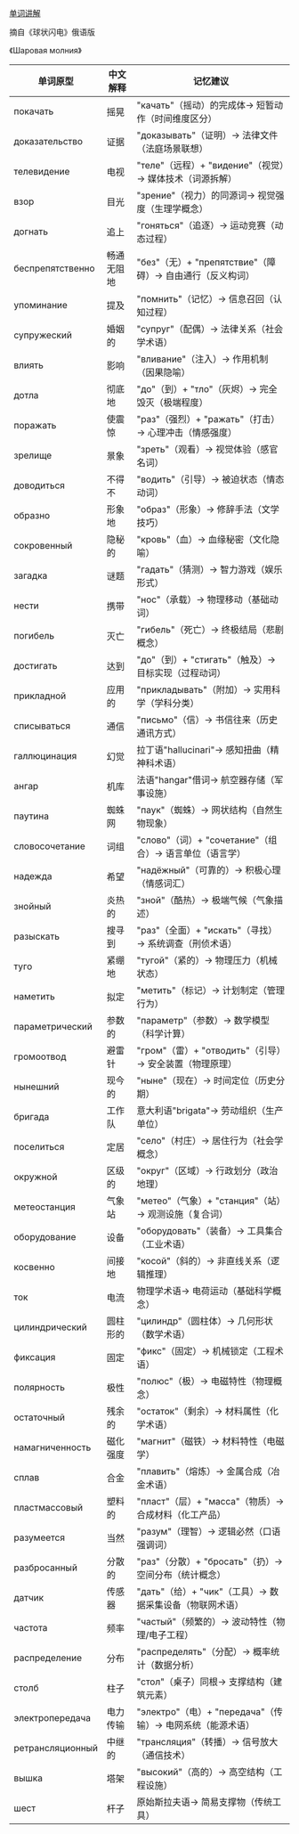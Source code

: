 [单词讲解](https://www.bilibili.com/audio/au4876510?type=1?type=6)

摘自《球状闪电》俄语版

《Шаровая молния》

| 单词原型         | 中文解释               | 记忆建议                                   |
|----------------|----------------------|------------------------------------------|
| покачать       | 摇晃                | "качать"（摇动）的完成体→ 短暂动作（时间维度区分）      |
| доказательство | 证据                | "доказывать"（证明）→ 法律文件（法庭场景联想）        |
| телевидение    | 电视                | "теле"（远程）+ "видение"（视觉）→ 媒体技术（词源拆解）|
| взор           | 目光                | "зрение"（视力）的同源词→ 视觉强度（生理学概念）       |
| догнать        | 追上                | "гоняться"（追逐）→ 运动竞赛（动态过程）            |
| беспрепятственно | 畅通无阻地         | "без"（无）+ "препятствие"（障碍）→ 自由通行（反义构词）|
| упоминание     | 提及                | "помнить"（记忆）→ 信息召回（认知过程）             |
| супружеский    | 婚姻的              | "супруг"（配偶）→ 法律关系（社会学术语）             |
| влиять         | 影响                | "вливание"（注入）→ 作用机制（因果隐喻）             |
| дотла          | 彻底地              | "до"（到）+ "тло"（灰烬）→ 完全毁灭（极端程度）        |
| поражать       | 使震惊              | "раз"（强烈）+ "ражать"（打击）→ 心理冲击（情感强度）  |
| зрелище        | 景象                | "зреть"（观看）→ 视觉体验（感官名词）               |
| доводиться     | 不得不              | "водить"（引导）→ 被迫状态（情态动词）              |
| образно        | 形象地              | "образ"（形象）→ 修辞手法（文学技巧）               |
| сокровенный    | 隐秘的              | "кровь"（血）→ 血缘秘密（文化隐喻）                |
| загадка        | 谜题                | "гадать"（猜测）→ 智力游戏（娱乐形式）              |
| нести          | 携带                | "нос"（承载）→ 物理移动（基础动词）                |
| погибель       | 灭亡                | "гибель"（死亡）→ 终极结局（悲剧概念）              |
| достигать      | 达到                | "до"（到）+ "стигать"（触及）→ 目标实现（过程动词）    |
| прикладной     | 应用的              | "прикладывать"（附加）→ 实用科学（学科分类）         |
| списываться     | 通信                 | "письмо"（信）→ 书信往来（历史通讯方式）             |
| галлюцинация    | 幻觉                 | 拉丁语"hallucinari"→ 感知扭曲（精神科术语）          |
| ангар           | 机库                 | 法语"hangar"借词→ 航空器存储（军事设施）             |
| паутина         | 蜘蛛网               | "паук"（蜘蛛）→ 网状结构（自然生物现象）              |
| словосочетание  | 词组                 | "слово"（词）+ "сочетание"（组合）→ 语言单位（语言学）  |
| надежда         | 希望                 | "надёжный"（可靠的）→ 积极心理（情感词汇）            |
| знойный         | 炎热的               | "зной"（酷热）→ 极端气候（气象描述）                 |
| разыскать       | 搜寻到               | "раз"（全面）+ "искать"（寻找）→ 系统调查（刑侦术语）   |
| туго            | 紧绷地               | "тугой"（紧的）→ 物理压力（机械状态）                |
| наметить        | 拟定                 | "метить"（标记）→ 计划制定（管理行为）               |
| параметрический | 参数的               | "параметр"（参数）→ 数学模型（科学计算）              |
| громоотвод      | 避雷针               | "гром"（雷）+ "отводить"（引导）→ 安全装置（物理原理）   |
| нынешний        | 现今的               | "ныне"（现在）→ 时间定位（历史分期）                 |
| бригада         | 工作队               | 意大利语"brigata"→ 劳动组织（生产单位）              |
| поселиться      | 定居                 | "село"（村庄）→ 居住行为（社会学概念）               |
| окружной        | 区级的               | "округ"（区域）→ 行政划分（政治地理）                |
| метеостанция    | 气象站               | "метео"（气象）+ "станция"（站）→ 观测设施（复合词）    |
| оборудование    | 设备                 | "оборудовать"（装备）→ 工具集合（工业术语）            |
| косвенно        | 间接地               | "косой"（斜的）→ 非直线关系（逻辑推理）               |
| ток             | 电流                 | 物理学术语→ 电荷运动（基础科学概念）                  |
| цилиндрический    | 圆柱形的             | "цилиндр"（圆柱体）→ 几何形状（数学术语）             |
| фиксация          | 固定                 | "фикс"（固定）→ 机械锁定（工程术语）                 |
| полярность        | 极性                 | "полюс"（极）→ 电磁特性（物理概念）                  |
| остаточный        | 残余的               | "остаток"（剩余）→ 材料属性（化学术语）               |
| намагниченность   | 磁化强度             | "магнит"（磁铁）→ 材料特性（电磁学）                  |
| сплав            | 合金                 | "плавить"（熔炼）→ 金属合成（冶金术语）               |
| пластмассовый    | 塑料的               | "пласт"（层）+ "масса"（物质）→ 合成材料（化工产品）     |
| разумеется       | 当然                 | "разум"（理智）→ 逻辑必然（口语强调词）               |
| разбросанный     | 分散的               | "раз"（分散）+ "бросать"（扔）→ 空间分布（统计概念）    |
| датчик           | 传感器               | "дать"（给）+ "чик"（工具）→ 数据采集设备（物联网术语）   |
| частота          | 频率                 | "частый"（频繁的）→ 波动特性（物理/电子工程）           |
| распределение    | 分布                 | "распределять"（分配）→ 概率统计（数据分析）            |
| столб            | 柱子                 | "стол"（桌子）同根→ 支撑结构（建筑元素）               |
| электропередача  | 电力传输             | "электро"（电）+ "передача"（传输）→ 电网系统（能源术语） |
| ретрансляционный | 中继的               | "трансляция"（转播）→ 信号放大（通信技术）             |
| вышка            | 塔架                 | "высокий"（高的）→ 高空结构（工程设施）               |
| шест             | 杆子                 | 原始斯拉夫语→ 简易支撑物（传统工具）                  |
